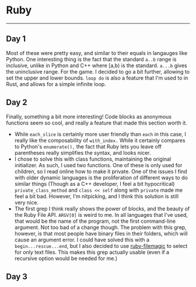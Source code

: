 # Ruby 
----------
## Day 1 
Most of these were pretty easy, and similar to their equals in langauges like Python. One interesting thing is the fact that the standard `a..b` range is inclusive, unlike in Python and C++ where [a,b) is the standard. `a...b` gives the uninclusive range. For the game. I decided to go a bit further, allowing to set the upper and lower bounds. `loop do` is also a feature that I'm used to in Rust, and allows for a simple infinite loop.
## Day 2 
Finally, something a bit more interesting! Code blocks as anonymous functions seem so cool, and really a feature that made this section worth it.
* While `each_slice` is certainly more user friendly than `each` in this case, I really like the composability of `with_index.` While it certainly compares to Python's `enumerate(),` the fact that Ruby lets you leave off parentheses really simplifies the syntax, and looks nicer.
* I chose to solve this with class functions, maintaining the original initializer. As such, I used two functions. One of these is only used for children, so I read online how to make it private. One of the issues I find with older dynamic languages is the proliferation of different ways to do similar things (Though as a C++ developer, I feel a bit hypocritical) `private_class_method` and `class << self` along with `private` made me feel a bit bad. However, I'm nitpicking, and I think this solution is still very nice.
* The first grep I think really shows the power of blocks, and the beauty of the Ruby File API. `ARGV[0]` is weird to me. In all languages that I've used, that would be the name of the program, not the first command-line argument. Not too bad of a change though. 
The problem with this grep, however, is that most people have binary files in their folders, which will cause an argument error. I could have solved this with a `begin...rescue...end`, but I also decided to use [ruby-filemagic](https://github.com/blackwinter/ruby-filemagic) to select for only text files. This makes this grep actually usable (even if a recursive option would be needed for me.)
## Day 3


